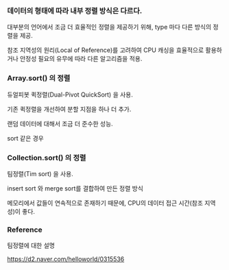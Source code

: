### 데이터의 형태에 따라 내부 정렬 방식은 다르다.

대부분의 언어에서 조금 더 효율적인 정렬을 제공하기 위해, type 마다 다른 방식의 정렬을 제공.

참조 지역성의 원리(Local of Reference)를 고려하여 CPU 캐싱을 효율적으로 활용하거나 안정성 필요의 유무에 따라 다른 알고리즘을 적용.

### Array.sort() 의 정렬

듀얼피봇 퀵정렬(Dual-Pivot QuickSort) 을 사용.

기존 퀵정렬을 개선하여 분할 지점을 하나 더 추가.

랜덤 데이터에 대해서 조금 더 준수한 성능.

sort 같은 경우

### Collection.sort() 의 정렬

팀정렬(Tim sort) 을 사용.

insert sort 와 merge sort를 결합하여 만든 정렬 방식

메모리에서 값들이 연속적으로 존재하기 때문에, CPU의 데이터 접근 시간(참조 지역성)이 좋다.

### Reference

팀정렬에 대한 설명

https://d2.naver.com/helloworld/0315536
